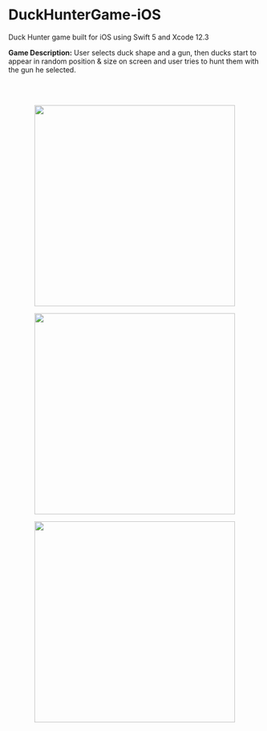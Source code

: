 # DuckHunterGame-iOS
Duck Hunter game built for iOS using Swift 5 and Xcode 12.3

**Game Description:**
User selects duck shape and a gun, then ducks start to appear in random position & size on screen and user tries to hunt them with the gun he selected.

<br/>
<br/>
<p align="center">
  <img src="https://user-images.githubusercontent.com/8017394/132110677-bb4b6f75-7f28-4cbe-8328-b8901344742b.PNG" width="400">
</p>
<p align="center">
  <img src="https://user-images.githubusercontent.com/8017394/132110682-03b384f1-efde-4157-8ba1-e72229a6458b.PNG" width="400">
</p>
<p align="center">
  <img src="ttps://user-images.githubusercontent.com/8017394/132110687-07184cad-984b-4192-a726-dc8b50f5fcb3.PNG" width="400">
</p>
